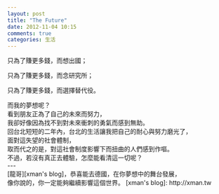 ```yaml
---
layout: post
title: "The Future"
date: 2012-11-04 10:15
comments: true
categories: 生活
---
```


<p>只為了賺更多錢，而想出國；</p>
<p>只為了賺更多錢，而念研究所；</p>
<p>只為了賺更多錢，而選擇替代役。</p>
而我的夢想呢？
<br>
看到朋友正為了自己的未來而努力，
<br>
我卻好像因為找不到對未來衝刺的勇氣而感到無助。
<br>
回台北短短的二年內，台北的生活讓我把自己的耐心與努力磨光了，
<br>
面對這失望的社會體制，
<br>
取而代之的是，對這社會制度影響下而扭曲的人們感到作嘔。
<br>
不過，若沒有真正去體驗，怎麼能看清這一切呢？
<br>
---
<br>
[龍哥][xman's blog]，恭喜能去德國，在你夢想中的舞台發展，
<br>
像你說的，你一定能夠繼續影響這個世界。
[xman's blog]: http://xman.tw
